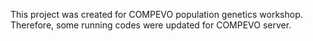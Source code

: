 This project was created for COMPEVO population genetics workshop. Therefore, some running codes were updated for COMPEVO server.
